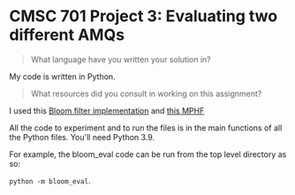 # CMSC 701 Project 3: Evaluating two different AMQs 

> What language have you written your solution in? <br>

My code is written in Python.

> What resources did you consult in working on this assignment?

I used this [Bloom filter implementation](https://github.com/KenanHanke/rbloom) and [this MPHF](https://github.com/dib-lab/pybbhash)


All the code to experiment and to run the files is in the main functions of all the Python files. You'll need Python 3.9.

For example, the bloom_eval code can be run from the top level directory as so:

`python -m bloom_eval`.
